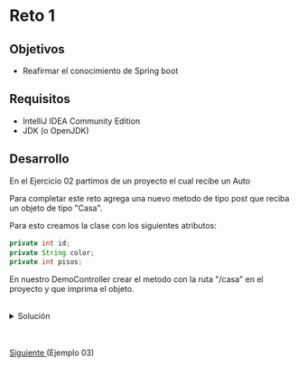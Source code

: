 # Reto 1

## Objetivos

* Reafirmar el conocimiento de Spring boot

## Requisitos

- IntelliJ IDEA Community Edition
- JDK (o OpenJDK)

## Desarrollo

En el Ejercicio 02 partimos de un proyecto el cual recibe un Auto

Para completar este reto agrega una nuevo metodo de tipo post que reciba un objeto de tipo "Casa". 

Para esto creamos la clase con los siguientes atributos:

```java
private int id;
private String color;
private int pisos;
```

En nuestro DemoController crear el metodo con la ruta "/casa" en el proyecto y que imprima el objeto.

<br/>

<details>
  <summary>Solución</summary>

1. Crea la clase Casa dentro de entity

    <img src="img/img_01.png" alt="Nueva clase"/>

    ```java
   package com.example.demo.entity;

    import lombok.Data;

    @Data
    public class Casa {

        private int id;
        private String color;
        private int pisos;
    }
    ```
  
2. Dentro del DemoController agrega el nuevo servicio apuntando a la entidad Casa:
    
    <img src="img/img_02.png" alt="Código"/>

    ```java
    @PostMapping("/casa")
    public void recibeCasa(@RequestBody Casa casa){
        System.out.println(casa.toString());
    }
    ```

3. Ejecuta el proyecto y consulta el nuevo servicio desde Postman.

    <img src="img/img_03.png" alt="Código"/>

4. Comprueba los datos desde la terminal.

    <img src="./img/img_04.png" alt="Resultado"/>

</details>



<br/>
<br/>

[Siguiente ](../Ejemplo-03/Readme.md)(Ejemplo 03)
